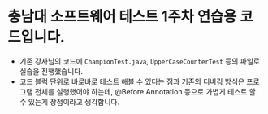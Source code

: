 # 충남대 소프트웨어 테스트 1주차 연습용 코드입니다.

* 기존 강사님의 코드에 `ChampionTest.java`, `UpperCaseCounterTest` 등의 파일로 실습을 진행했습니다.
* 코드 블럭 단위로 바로바로 테스트 해볼 수 있다는 점과 기존의 디버깅 방식은 프로그램 전체를 실행했어야 하는데, @Before Annotation 등으로 가볍게 테스트 할 수 있는게 장점이라고 생각합니다.
